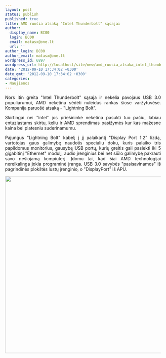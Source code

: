 ```yaml
---
layout: post
status: publish
published: true
title: AMD ruošia atsaką "Intel Thunderbolt" sąsajai
author:
  display_name: BC00
  login: BC00
  email: matasx@one.lt
  url: ''
author_login: BC00
author_email: matasx@one.lt
wordpress_id: 6897
wordpress_url: http://localhost/site/new/amd_ruosia_atsaka_intel_thunderbolt_sasajai/
date: '2012-09-10 17:34:02 +0300'
date_gmt: '2012-09-10 17:34:02 +0300'
categories:
- Naujienos
---
```

<p style="text-align: justify;">
	Nors itin greita &quot;Intel Thunderbolt&quot; sąsaja ir nekelia pavojaus USB 3.0 populiarumui, AMD neketina sėdėti nuleidus rankas &scaron;iose varžytuvėse. Kompanija paruo&scaron;ė atsaką - &quot;Lightning Bolt&quot;.</p>
<p style="text-align: justify;">
	Skirtingai nei &quot;Intel&quot; jos prie&scaron;ininkė neketina pasukti tuo pačiu, labiau entuziastams skirtu, keliu ir AMD sprendimas pasižymės kur kas mažesne kaina bei platesniu suderinamumu.</p>
<p style="text-align: justify;">
	Pajungus &quot;Lightning Bolt&quot; kabelį į jį palaikantį &quot;Display Port 1.2&quot; lizdą, vartotojas gaus galimybę naudotis specialiu doku, kuris palaiko tris papildomus monitorius, gausybę USB portų, kurių greitis gali pasiekti iki 5 gigabitinį &quot;Ethernet&quot; modulį, audio įrenginius bei net siūlo galimybę pakrauti savo ne&scaron;iojamą kompiuterį. Įdomu tai, kad &scaron;iai AMD technologijai nereikalinga jokia programinė įranga. USB 3.0 savybės &quot;pasisavinamos&quot; i&scaron; pagrindinės plok&scaron;tės lustų įrenginio, o &quot;DisplayPort&quot; i&scaron; APU.</p>
<p style="text-align: justify;">
	<a href="http://technews.lt/userfiles/amdlightning bolt.jpg"><img alt="" src="http://technews.lt/userfiles/amdlightning bolt.jpg" style="width: 520px; height: 573px;" /></a></p>
